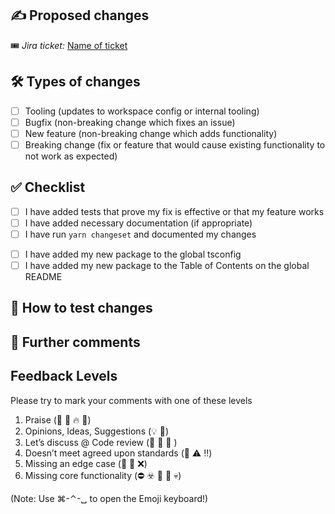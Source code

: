 <!--
Thanks for contributing to LeafyGreen!

Before you submit your pull request, please be sure that you've reviewed our contributing guidelines: https://github.com/mongodb/leafygreen-ui/blob/main/DEVELOPER.md

Please fill out the information below to help speed the review along, and hopefully
the merge of your pull request!
-->

## ✍️ Proposed changes

<!-- Describe the big picture of your changes here and communicate why we should accept this pull request. If it fixes a bug or resolves a feature request, be sure to link to that issue. -->

🎟 _Jira ticket:_ [Name of ticket](https://jira.mongodb.org/browse/[name-of-ticket])

## 🛠 Types of changes

<!--
What types of changes does your code introduce? Put an `x` in the applicable boxes.
-->

- [ ] Tooling (updates to workspace config or internal tooling)
- [ ] Bugfix (non-breaking change which fixes an issue)
- [ ] New feature (non-breaking change which adds functionality)
- [ ] Breaking change (fix or feature that would cause existing functionality to not work as expected)

## ✅ Checklist

<!--
Put an `x` in the boxes that apply. You can also fill these out after creating the PR. If you're unsure about any of them, don't hesitate to ask. We're here to help! This is simply a reminder of what we are going to look for before merging your code.
-->

- [ ] I have added tests that prove my fix is effective or that my feature works
- [ ] I have added necessary documentation (if appropriate)
- [ ] I have run `yarn changeset` and documented my changes

<!--
The following only apply when building a new component
-->

- [ ] I have added my new package to the global tsconfig
- [ ] I have added my new package to the Table of Contents on the global README

## 🧪 How to test changes

<!--
Explain or give steps of how to test your changes manually. Be as specific as you can – this will help the reviewer effectively and efficiently test and approve your changes. For bug fixes, this can often simply be the steps that you used to reproduce the bug.
-->

## 💬 Further comments

<!--
If this is a relatively large or complex change, kick off the discussion by explaining why you chose the solution you did and what alternatives you considered, etc...

Consider putting screenshots of your addition / change here if there are visual changes, and a gif if motion is a major component of it.

Alternatively, if this is a very minor, and self-explanatory change, feel free to remove this section.
-->

## Feedback Levels

Please try to mark your comments with one of these levels

1. Praise (👏 🚀 🔥 🍾)
2. Opinions, Ideas, Suggestions (💡 👀)
3. Let’s discuss @ Code review (🤷 🤔 🧐 )
4. Doesn’t meet agreed upon standards (😬 ⚠️ ‼️)
5. Missing an edge case (🛑 🙅 ❌)
6. Missing core functionality (⛔️ ☣️ 🚧 🌋 💀)

(Note: Use ⌘-⌃-␣ to open the Emoji keyboard!)
